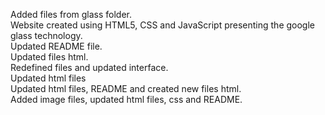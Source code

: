 Added files from glass folder.<br/>
Website created using HTML5, CSS and JavaScript presenting the google glass technology.<br/>
Updated README file.<br/>
Updated files html.<br/>
Redefined files and updated interface.<br/>
Updated html files<br/>
Updated html files, README and created new files html.<br/>
Added image files, updated html files, css and README.
